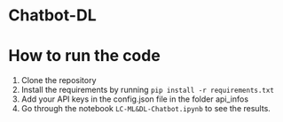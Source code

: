 # Chatbot-DL
# How to run the code 
1. Clone the repository
2. Install the requirements by running `pip install -r requirements.txt`
3. Add your API keys in the config.json file in the folder api_infos
4. Go through the notebook `LC-ML&DL-Chatbot.ipynb` to see the results.
